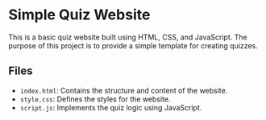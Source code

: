 # Simple Quiz Website

This is a basic quiz website built using HTML, CSS, and JavaScript. The purpose of this project is to provide a simple template for creating quizzes.

## Files

- `index.html`: Contains the structure and content of the website.
- `style.css`: Defines the styles for the website.
- `script.js`: Implements the quiz logic using JavaScript.
